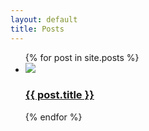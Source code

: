 ```yaml
---
layout: default
title: Posts
---
```

<ul class="entries">
  {% for post in site.posts %}

  <li>
    <a href="{{ post.url }}">
    <img src="{{ post.image }}"/> <br>
      <h3>{{ post.title }}</h3>
    </a>
  </li>

  {% endfor %}
</ul>
